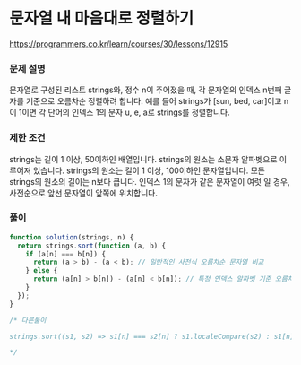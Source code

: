 # 문자열 내 마음대로 정렬하기

https://programmers.co.kr/learn/courses/30/lessons/12915

### 문제 설명

문자열로 구성된 리스트 strings와, 정수 n이 주어졌을 때, 각 문자열의 인덱스 n번째 글자를 기준으로 오름차순 정렬하려 합니다. 예를 들어 strings가 [sun, bed, car]이고 n이 1이면 각 단어의 인덱스 1의 문자 u, e, a로 strings를 정렬합니다.

### 제한 조건

strings는 길이 1 이상, 50이하인 배열입니다.
strings의 원소는 소문자 알파벳으로 이루어져 있습니다.
strings의 원소는 길이 1 이상, 100이하인 문자열입니다.
모든 strings의 원소의 길이는 n보다 큽니다.
인덱스 1의 문자가 같은 문자열이 여럿 일 경우, 사전순으로 앞선 문자열이 앞쪽에 위치합니다.

### 풀이

```js
function solution(strings, n) {
  return strings.sort(function (a, b) {
    if (a[n] === b[n]) {
      return (a > b) - (a < b); // 일반적인 사전식 오름차순 문자열 비교
    } else {
      return (a[n] > b[n]) - (a[n] < b[n]); // 특정 인덱스 알파벳 기준 오름차순
    }
  });
}

/* 다른풀이

strings.sort((s1, s2) => s1[n] === s2[n] ? s1.localeCompare(s2) : s1[n].localeCompare(s2[n]));

*/
```
